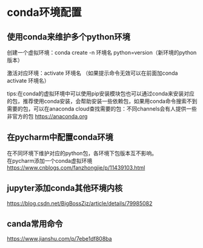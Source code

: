 # conda环境配置

## 使用conda来维护多个python环境
创建一个虚拟环境：conda create -n 环境名 python=version（新环境的python版本）  

激活对应环境：activate 环境名 （如果提示命令无效可以在前面加conda activate 环境名）  

tips:在conda的虚拟环境中可以使用pip安装模块包也可以通过conda来安装对应的包，推荐使用conda安装，会帮助安装一些依赖包，如果用conda命令搜索不到需要的包，可以在anaconda cloud查找需要的包：不同channels会有人提供一些非官方的包
https://anaconda.org

## 在pycharm中配置conda环境
在不同环境下维护对应的python包，各环境下包版本互不影响。  
在pycharm添加一个conda虚拟环境  
https://www.cnblogs.com/fanzhongjie/p/11439103.html

## jupyter添加conda其他环境内核
https://blog.csdn.net/BigBossZjz/article/details/79985082

## canda常用命令
https://www.jianshu.com/p/7ebe1df808ba
